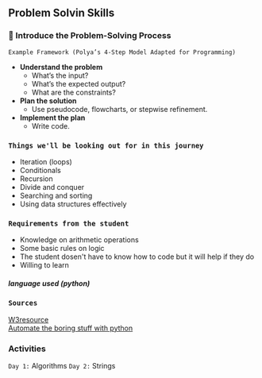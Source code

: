 ## Problem Solvin Skills

### 🧮 Introduce the Problem-Solving Process

`Example Framework (Polya’s 4-Step Model Adapted for Programming)`

* __Understand the problem__
    + What’s the input?
    + What’s the expected output?
    + What are the constraints?
* __Plan the solution__
    + Use pseudocode, flowcharts, or stepwise refinement.
* __Implement the plan__
    + Write code.

### `Things we'll be looking out for in this journey`

* Iteration (loops)
* Conditionals
* Recursion
* Divide and conquer
* Searching and sorting
* Using data structures effectively

### `Requirements from the student`
* Knowledge on arithmetic operations
* Some basic rules on logic
* The student dosen't have to know how to code but it will help if they do
* Willing to learn

##### __language used__ (python)

### `Sources`
[W3resource](https://www.w3resource.com/python-exercises/ "Go to w3resource") <br>
[Automate the boring stuff with python](https://automatetheboringstuff.com/ "Online book")

### Activities
`Day 1:` Algorithms
`Day 2:` Strings
